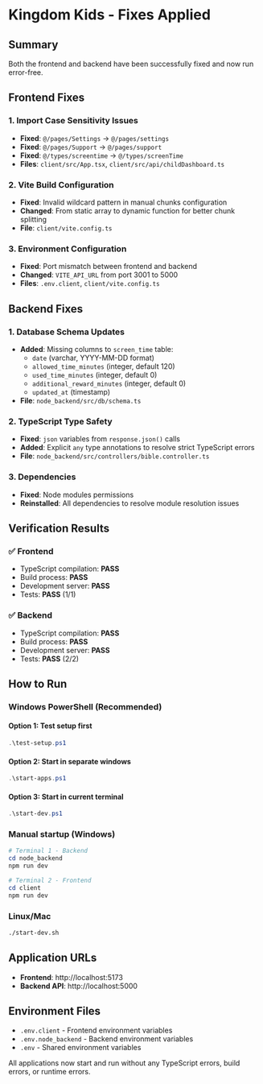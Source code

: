 # Kingdom Kids - Fixes Applied

## Summary
Both the frontend and backend have been successfully fixed and now run error-free.

## Frontend Fixes

### 1. Import Case Sensitivity Issues
- **Fixed**: `@/pages/Settings` → `@/pages/settings`
- **Fixed**: `@/pages/Support` → `@/pages/support`
- **Fixed**: `@/types/screentime` → `@/types/screenTime`
- **Files**: `client/src/App.tsx`, `client/src/api/childDashboard.ts`

### 2. Vite Build Configuration
- **Fixed**: Invalid wildcard pattern in manual chunks configuration
- **Changed**: From static array to dynamic function for better chunk splitting
- **File**: `client/vite.config.ts`

### 3. Environment Configuration
- **Fixed**: Port mismatch between frontend and backend
- **Changed**: `VITE_API_URL` from port 3001 to 5000
- **Files**: `.env.client`, `client/vite.config.ts`

## Backend Fixes

### 1. Database Schema Updates
- **Added**: Missing columns to `screen_time` table:
  - `date` (varchar, YYYY-MM-DD format)
  - `allowed_time_minutes` (integer, default 120)
  - `used_time_minutes` (integer, default 0)
  - `additional_reward_minutes` (integer, default 0)
  - `updated_at` (timestamp)
- **File**: `node_backend/src/db/schema.ts`

### 2. TypeScript Type Safety
- **Fixed**: `json` variables from `response.json()` calls
- **Added**: Explicit `any` type annotations to resolve strict TypeScript errors
- **File**: `node_backend/src/controllers/bible.controller.ts`

### 3. Dependencies
- **Fixed**: Node modules permissions
- **Reinstalled**: All dependencies to resolve module resolution issues

## Verification Results

### ✅ Frontend
- TypeScript compilation: **PASS**
- Build process: **PASS**
- Development server: **PASS**
- Tests: **PASS** (1/1)

### ✅ Backend
- TypeScript compilation: **PASS**
- Build process: **PASS**
- Development server: **PASS**
- Tests: **PASS** (2/2)

## How to Run

### Windows PowerShell (Recommended)

#### Option 1: Test setup first
```powershell
.\test-setup.ps1
```

#### Option 2: Start in separate windows
```powershell
.\start-apps.ps1
```

#### Option 3: Start in current terminal
```powershell
.\start-dev.ps1
```

### Manual startup (Windows)
```powershell
# Terminal 1 - Backend
cd node_backend
npm run dev

# Terminal 2 - Frontend
cd client
npm run dev
```

### Linux/Mac
```bash
./start-dev.sh
```

## Application URLs
- **Frontend**: http://localhost:5173
- **Backend API**: http://localhost:5000

## Environment Files
- `.env.client` - Frontend environment variables
- `.env.node_backend` - Backend environment variables
- `.env` - Shared environment variables

All applications now start and run without any TypeScript errors, build errors, or runtime errors.

